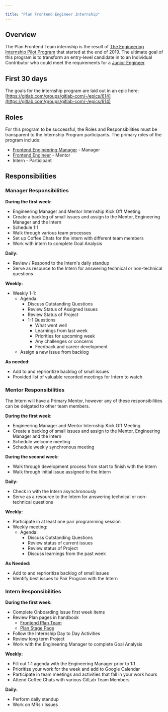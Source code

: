 ```yaml
---

title: "Plan Frontend Engineer Internship"
---
```








## Overview

The Plan Frontend Team internship is the result of [The Engineering Internship Pilot Program](/handbook/engineering/internships/) that started at the end of 2019. The ultimate goal of this program is to transform an entry-level candidate in to an Individual Contributor who could meet the requirements for a [Junior Engineer](/job-families/engineering/development/frontend/junior/).

## First 30 days

The goals for the internship program are laid out in an epic here: [https://gitlab.com/groups/gitlab-com/-/epics/614](https://gitlab.com/groups/gitlab-com/-/epics/614)

## Roles

For this program to be successful, the Roles and Responsibilities must be transparent to the Internship Program participants. The primary roles of the program include:

- [Frontend Engineering Manager](/job-families/engineering/backend-engineer/#backend-manager-engineering) - Manager
- [Frontend Engineer](/job-families/engineering/development/frontend/) - Mentor
- Intern - Participant

## Responsibilities

### Manager Responsibilities

**During the first week:**

- Engineering Manager and Mentor Internship Kick Off Meeting
- Create a backlog of small issues and assign to the Mentor, Engineering Manager and the Intern
- Schedule 1:1
- Walk through various team processes
- Set up Coffee Chats for the intern with different team members
- Work with intern to complete Goal Analysis

**Daily:**

- Review / Respond to the Intern's daily standup
- Serve as resource to the Intern for answering technical or non-technical questions

**Weekly:**

- Weekly 1-1:
    - Agenda:
        - Discuss Outstanding Questions
        - Review Status of Assigned Issues
        - Review Status of Project
        - 1-1 Questions
            - What went well
            - Learnings from last week
            - Priorities for upcoming week
            - Any challenges or concerns
            - Feedback and career development
    - Assign a new issue from backlog

**As needed:**

- Add to and reprioritize backlog of small issues
- Provided list of valuable recorded meetings for Intern to watch

### Mentor Responsibilities

The Intern will have a Primary Mentor, however any of these responsibilities can be delgated to other team members.

**During the first week:**

- Engineering Manager and Mentor Internship Kick Off Meeting
- Create a backlog of small issues and assign to the Mentor, Engineering Manager and the Intern
- Schedule welcome meeting
- Schedule weekly synchronous meeting

**During the second week:**

- Walk through development process from start to finish with the Intern
- Walk through initial issue assigned to the Intern

**Daily:**

- Check in with the Intern asynchronously
- Serve as a resource to the Intern for answering technical or non-technical questions

**Weekly:**

- Participate in at least one pair programming session
- Weekly meeting:
    - Agenda:
        - Discuss Outstanding Questions
        - Review status of current issues
        - Review status of Project
        - Discuss learnings from the past week

**As Needed:**

- Add to and reprioritize backlog of small issues
- Identify best issues to Pair Program with the Intern

### Intern Responsibilities

**During the first week:**

- Complete Onboarding Issue first week items
- Review Plan pages in handbook
    - [Frontend Plan Team](/handbook/engineering/development/dev/plan-project-management/)
    - [Plan Stage Page](https://about.gitlab.com/stages-devops-lifecycle/plan/)
- Follow the Internship Day to Day Activities
- Review long term Project
- Work with the Engineering Manager to complete Goal Analysis

**Weekly:**

- Fill out 1:1 agenda with the Engineering Manager prior to 1:1
- Prioritize your work for the week and add to Google Calendar
- Participate in team meetings and activities that fall in your work hours
- Attend Coffee Chats with various GitLab Team Members

**Daily:**

- Perform daily standup
- Work on MRs / Issues

